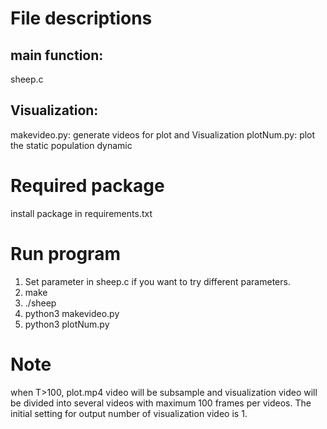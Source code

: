 # File descriptions
## main function: 
sheep.c
## Visualization: 
makevideo.py: generate videos for plot and Visualization
plotNum.py: plot the static population dynamic

# Required package
install package in requirements.txt

# Run program
1. Set parameter in sheep.c if you want to try different parameters.
2. make
3. ./sheep
4. python3 makevideo.py 
5. python3 plotNum.py

# Note
when T>100, plot.mp4 video will be subsample and visualization video will be divided into several videos with maximum 100 frames per videos. The initial setting for output number of visualization video is 1.




